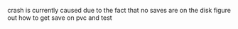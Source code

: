 crash is currently caused due to the fact that no saves are on the disk
figure out how to get save on pvc and test
